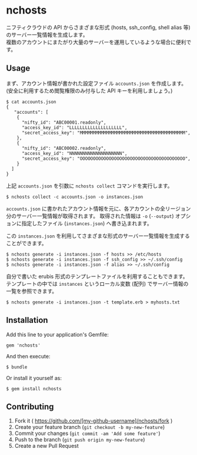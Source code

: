 # nchosts

ニフティクラウドの API からさまざまな形式 (hosts, ssh_config, shell alias 等) のサーバー一覧情報を生成します。  
複数のアカウントにまたがり大量のサーバーを運用しているような場合に便利です。

## Usage

まず、アカウント情報が書かれた設定ファイル `accounts.json` を作成します。
(安全に利用するため閲覧権限のみ付与した API キーを利用しましょう。)

	$ cat accounts.json
	{
	   "accounts": [
	    {
	      "nifty_id": "ABC00001.readonly",
	      "access_key_id": "LLLLLLLLLLLLLLLLLLLL",
	      "secret_access_key": "MMMMMMMMMMMMMMMMMMMMMMMMMMMMMMMMMMMMMMMM",
	    },
	    {
	      "nifty_id": "ABC00002.readonly",
	      "access_key_id": "NNNNNNNNNNNNNNNNNNNN",
	      "secret_access_key": "OOOOOOOOOOOOOOOOOOOOOOOOOOOOOOOOOOOOOOOO",
	    }
	  ]
	}

上記 `accounts.json` を引数に `nchosts collect` コマンドを実行します。

	$ nchosts collect -c accounts.json -o instances.json

`accounts.json` に書かれたアカウント情報を元に、各アカウントの全リージョン分のサーバー一覧情報が取得されます。
取得された情報は `-o` (`--output`) オプションに指定したファイル (`instances.json`) へ書き込まれます。

この `instances.json` を利用してさまざまな形式のサーバー一覧情報を生成することができます。

	$ nchosts generate -i instances.json -f hosts >> /etc/hosts
	$ nchosts generate -i instances.json -f ssh_config >> ~/.ssh/config
	$ nchosts generate -i instances.json -f alias >> ~/.ssh/config

自分で書いた erubis 形式のテンプレートファイルを利用することもできます。
テンプレートの中では `instances` というローカル変数 (配列) でサーバー情報の一覧を参照できます。

	$ nchosts generate -i instances.json -t template.erb > myhosts.txt

## Installation

Add this line to your application's Gemfile:

    gem 'nchosts'

And then execute:

    $ bundle

Or install it yourself as:

    $ gem install nchosts

## Contributing

1. Fork it ( https://github.com/[my-github-username]/nchosts/fork )
2. Create your feature branch (`git checkout -b my-new-feature`)
3. Commit your changes (`git commit -am 'Add some feature'`)
4. Push to the branch (`git push origin my-new-feature`)
5. Create a new Pull Request
